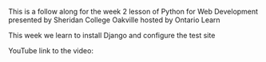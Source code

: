 This is a follow along for the week 2 lesson of Python for Web Development presented by Sheridan College Oakville hosted by Ontario Learn

This week we learn to install Django and configure the test site

YouTube link to the video:
